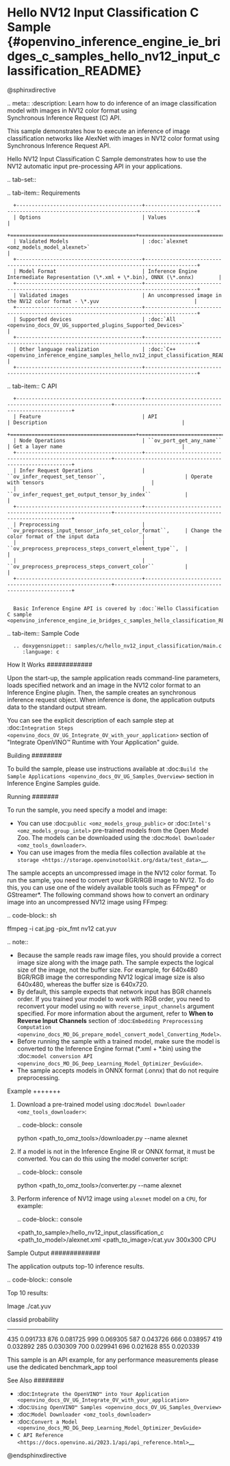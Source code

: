 # Hello NV12 Input Classification C Sample {#openvino_inference_engine_ie_bridges_c_samples_hello_nv12_input_classification_README}

@sphinxdirective

.. meta::
   :description: Learn how to do inference of an image 
                 classification model with images in NV12 color format using  
                 Synchronous Inference Request (C) API.


This sample demonstrates how to execute an inference of image classification networks like AlexNet with images in NV12 color format using Synchronous Inference Request API.

Hello NV12 Input Classification C Sample demonstrates how to use the NV12 automatic input pre-processing API in your applications.

.. tab-set::

   .. tab-item:: Requirements 

      +-----------------------------------------+---------------------------------------------------------------------------------------+
      | Options                                 | Values                                                                                |
      +=========================================+=======================================================================================+
      | Validated Models                        | :doc:`alexnet <omz_models_model_alexnet>`                                             |
      +-----------------------------------------+---------------------------------------------------------------------------------------+
      | Model Format                            | Inference Engine Intermediate Representation (\*.xml + \*.bin), ONNX (\*.onnx)        |
      +-----------------------------------------+---------------------------------------------------------------------------------------+
      | Validated images                        | An uncompressed image in the NV12 color format - \*.yuv                               |
      +-----------------------------------------+---------------------------------------------------------------------------------------+
      | Supported devices                       | :doc:`All <openvino_docs_OV_UG_supported_plugins_Supported_Devices>`                  |
      +-----------------------------------------+---------------------------------------------------------------------------------------+
      | Other language realization              | :doc:`C++ <openvino_inference_engine_samples_hello_nv12_input_classification_README>` |
      +-----------------------------------------+---------------------------------------------------------------------------------------+

   .. tab-item:: C API 

      +-----------------------------------------+-----------------------------------------------------------+--------------------------------------------------------+
      | Feature                                 | API                                                       | Description                                            |
      +=========================================+===========================================================+========================================================+
      | Node Operations                         | ``ov_port_get_any_name``                                  | Get a layer name                                       |
      +-----------------------------------------+-----------------------------------------------------------+--------------------------------------------------------+
      | Infer Request Operations                | ``ov_infer_request_set_tensor``,                          | Operate with tensors                                   |
      |                                         | ``ov_infer_request_get_output_tensor_by_index``           |                                                        |
      +-----------------------------------------+-----------------------------------------------------------+--------------------------------------------------------+
      | Preprocessing                           | ``ov_preprocess_input_tensor_info_set_color_format``,     | Change the color format of the input data              |
      |                                         | ``ov_preprocess_preprocess_steps_convert_element_type``,  |                                                        |
      |                                         | ``ov_preprocess_preprocess_steps_convert_color``          |                                                        |
      +-----------------------------------------+-----------------------------------------------------------+--------------------------------------------------------+


      Basic Inference Engine API is covered by :doc:`Hello Classification C sample <openvino_inference_engine_ie_bridges_c_samples_hello_classification_README>`.

   .. tab-item:: Sample Code

      .. doxygensnippet:: samples/c/hello_nv12_input_classification/main.c
         :language: c

How It Works
############

Upon the start-up, the sample application reads command-line parameters, loads specified network and an image in the NV12 color format to an Inference Engine plugin. Then, the sample creates an synchronous inference request object. When inference is done, the application outputs data to the standard output stream.

You can see the explicit description of each sample step at :doc:`Integration Steps <openvino_docs_OV_UG_Integrate_OV_with_your_application>` section of "Integrate OpenVINO™ Runtime with Your Application" guide.

Building
########

To build the sample, please use instructions available at :doc:`Build the Sample Applications <openvino_docs_OV_UG_Samples_Overview>` section in Inference Engine Samples guide.

Running
#######

To run the sample, you need specify a model and image:

- You can use :doc:`public <omz_models_group_public>` or :doc:`Intel's <omz_models_group_intel>` pre-trained models from the Open Model Zoo. The models can be downloaded using the :doc:`Model Downloader <omz_tools_downloader>`.
- You can use images from the media files collection available at `the storage <https://storage.openvinotoolkit.org/data/test_data>`__.

The sample accepts an uncompressed image in the NV12 color format. To run the sample, you need to convert your BGR/RGB image to NV12. To do this, you can use one of the widely available tools such as FFmpeg\* or GStreamer\*. The following command shows how to convert an ordinary image into an uncompressed NV12 image using FFmpeg:

.. code-block:: sh
   
   ffmpeg -i cat.jpg -pix_fmt nv12 cat.yuv

.. note::
  
   - Because the sample reads raw image files, you should provide a correct image size along with the image path. The sample expects the logical size of the image, not the buffer size. For example, for 640x480 BGR/RGB image the corresponding NV12 logical image size is also 640x480, whereas the buffer size is 640x720.
   - By default, this sample expects that network input has BGR channels order. If you trained your model to work with RGB order, you need to reconvert your model using ``mo`` with ``reverse_input_channels`` argument specified. For more information about the argument, refer to **When to Reverse Input Channels** section of :doc:`Embedding Preprocessing Computation <openvino_docs_MO_DG_prepare_model_convert_model_Converting_Model>`.
   - Before running the sample with a trained model, make sure the model is converted to the Inference Engine format (\*.xml + \*.bin) using the :doc:`model conversion API <openvino_docs_MO_DG_Deep_Learning_Model_Optimizer_DevGuide>`.
   - The sample accepts models in ONNX format (.onnx) that do not require preprocessing.

Example
+++++++

1. Download a pre-trained model using :doc:`Model Downloader <omz_tools_downloader>`:
   
   .. code-block:: console
      
      python <path_to_omz_tools>/downloader.py --name alexnet

2. If a model is not in the Inference Engine IR or ONNX format, it must be converted. You can do this using the model converter script:
   
   .. code-block:: console

      python <path_to_omz_tools>/converter.py --name alexnet

3. Perform inference of NV12 image using `alexnet` model on a `CPU`, for example:
   
   .. code-block:: console
      
      <path_to_sample>/hello_nv12_input_classification_c <path_to_model>/alexnet.xml <path_to_image>/cat.yuv 300x300 CPU

Sample Output
#############

The application outputs top-10 inference results.

.. code-block:: console
   
   Top 10 results:
   
   Image ./cat.yuv
   
   classid probability
   ------- -----------
   435       0.091733
   876       0.081725
   999       0.069305
   587       0.043726
   666       0.038957
   419       0.032892
   285       0.030309
   700       0.029941
   696       0.021628
   855       0.020339
   
   This sample is an API example, for any performance measurements please use the dedicated benchmark_app tool

See Also
########

- :doc:`Integrate the OpenVINO™ into Your Application <openvino_docs_OV_UG_Integrate_OV_with_your_application>`
- :doc:`Using OpenVINO™ Samples <openvino_docs_OV_UG_Samples_Overview>`
- :doc:`Model Downloader <omz_tools_downloader>`
- :doc:`Convert a Model <openvino_docs_MO_DG_Deep_Learning_Model_Optimizer_DevGuide>`
- `C API Reference <https://docs.openvino.ai/2023.1/api/api_reference.html>`__

@endsphinxdirective

